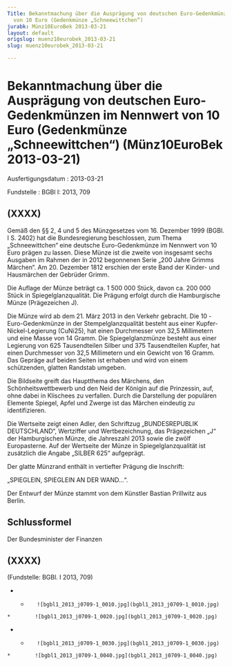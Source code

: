 ```yaml
---
Title: Bekanntmachung über die Ausprägung von deutschen Euro-Gedenkmünzen im Nennwert
  von 10 Euro (Gedenkmünze „Schneewittchen“)
jurabk: Münz10EuroBek 2013-03-21
layout: default
origslug: muenz10eurobek_2013-03-21
slug: muenz10eurobek_2013-03-21

---
```


# Bekanntmachung über die Ausprägung von deutschen Euro-Gedenkmünzen im Nennwert von 10 Euro (Gedenkmünze „Schneewittchen“) (Münz10EuroBek 2013-03-21)

Ausfertigungsdatum
:   2013-03-21

Fundstelle
:   BGBl I: 2013, 709


## (XXXX)

Gemäß den §§ 2, 4 und 5 des Münzgesetzes vom 16. Dezember 1999 (BGBl.
I S. 2402) hat die Bundesregierung beschlossen, zum Thema
„Schneewittchen“ eine deutsche Euro-Gedenkmünze im Nennwert von 10
Euro prägen zu lassen. Diese Münze ist die zweite von insgesamt sechs
Ausgaben im Rahmen der in 2012 begonnenen Serie „200 Jahre Grimms
Märchen“. Am 20. Dezember 1812 erschien der erste Band der Kinder- und
Hausmärchen der Gebrüder Grimm.

Die Auflage der Münze beträgt ca. 1 500 000 Stück, davon ca. 200 000
Stück in Spiegelglanzqualität. Die Prägung erfolgt durch die
Hamburgische Münze (Prägezeichen J).

Die Münze wird ab dem 21. März 2013 in den Verkehr gebracht. Die 10
-Euro-Gedenkmünze in der Stempelglanzqualität besteht aus einer
Kupfer-Nickel-Legierung (CuNi25), hat einen Durchmesser von 32,5
Millimetern und eine Masse von 14 Gramm. Die Spiegelglanzmünze besteht
aus einer Legierung von 625 Tausendteilen Silber und 375 Tausendteilen
Kupfer, hat einen Durchmesser von 32,5 Millimetern und ein Gewicht von
16 Gramm. Das Gepräge auf beiden Seiten ist erhaben und wird von einem
schützenden, glatten Randstab umgeben.

Die Bildseite greift das Hauptthema des Märchens, den
Schönheitswettbewerb und den Neid der Königin auf die Prinzessin, auf,
ohne dabei in Klischees zu verfallen. Durch die Darstellung der
populären Elemente Spiegel, Apfel und Zwerge ist das Märchen eindeutig
zu identifizieren.

Die Wertseite zeigt einen Adler, den Schriftzug „BUNDESREPUBLIK
DEUTSCHLAND“, Wertziffer und Wertbezeichnung, das Prägezeichen „J“ der
Hamburgischen Münze, die Jahreszahl 2013 sowie die zwölf Europasterne.
Auf der Wertseite der Münze in Spiegelglanzqualität ist zusätzlich die
Angabe „SILBER 625“ aufgeprägt.

Der glatte Münzrand enthält in vertiefter Prägung die Inschrift:

„SPIEGLEIN, SPIEGLEIN AN DER WAND…“.

Der Entwurf der Münze stammt von dem Künstler Bastian Prillwitz aus
Berlin.


## Schlussformel

Der Bundesminister der Finanzen


## (XXXX)

(Fundstelle: BGBl. I 2013, 709)


*    *        ![bgbl1_2013_j0709-1_0010.jpg](bgbl1_2013_j0709-1_0010.jpg)
    *        ![bgbl1_2013_j0709-1_0020.jpg](bgbl1_2013_j0709-1_0020.jpg)

*    *        ![bgbl1_2013_j0709-1_0030.jpg](bgbl1_2013_j0709-1_0030.jpg)
    *        ![bgbl1_2013_j0709-1_0040.jpg](bgbl1_2013_j0709-1_0040.jpg)


